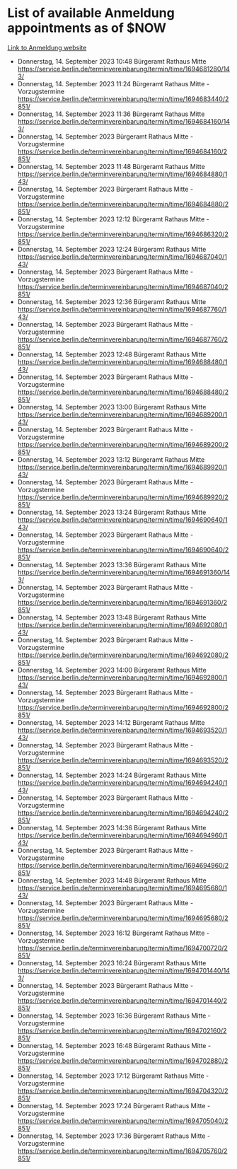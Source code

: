 # List of available Anmeldung appointments as of $NOW
[Link to Anmeldung website](https://service.berlin.de/terminvereinbarung/termin/tag.php?termin=1&anliegen[]=120686&dienstleisterlist=122210,122217,327316,122219,327312,122227,327314,122231,327346,122243,327348,122254,122252,329742,122260,329745,122262,329748,122271,327278,122273,327274,122277,327276,330436,122280,327294,122282,327290,122284,327292,122291,327270,122285,327266,122286,327264,122296,327268,150230,329760,122297,327286,122294,327284,122312,329763,122314,329775,122304,327330,122311,327334,122309,327332,317869,122281,327352,122279,329772,122283,122276,327324,122274,327326,122267,329766,122246,327318,122251,327320,122257,327322,122208,327298,122226,327300&herkunft=http%3A%2F%2Fservice.berlin.de%2Fdienstleistung%2F120686%2F)
- Donnerstag, 14. September 2023 10:48 Bürgeramt Rathaus Mitte https://service.berlin.de/terminvereinbarung/termin/time/1694681280/143/
- Donnerstag, 14. September 2023 11:24 Bürgeramt Rathaus Mitte - Vorzugstermine https://service.berlin.de/terminvereinbarung/termin/time/1694683440/2851/
- Donnerstag, 14. September 2023 11:36 Bürgeramt Rathaus Mitte https://service.berlin.de/terminvereinbarung/termin/time/1694684160/143/
- Donnerstag, 14. September 2023  Bürgeramt Rathaus Mitte - Vorzugstermine https://service.berlin.de/terminvereinbarung/termin/time/1694684160/2851/
- Donnerstag, 14. September 2023 11:48 Bürgeramt Rathaus Mitte https://service.berlin.de/terminvereinbarung/termin/time/1694684880/143/
- Donnerstag, 14. September 2023  Bürgeramt Rathaus Mitte - Vorzugstermine https://service.berlin.de/terminvereinbarung/termin/time/1694684880/2851/
- Donnerstag, 14. September 2023 12:12 Bürgeramt Rathaus Mitte - Vorzugstermine https://service.berlin.de/terminvereinbarung/termin/time/1694686320/2851/
- Donnerstag, 14. September 2023 12:24 Bürgeramt Rathaus Mitte https://service.berlin.de/terminvereinbarung/termin/time/1694687040/143/
- Donnerstag, 14. September 2023  Bürgeramt Rathaus Mitte - Vorzugstermine https://service.berlin.de/terminvereinbarung/termin/time/1694687040/2851/
- Donnerstag, 14. September 2023 12:36 Bürgeramt Rathaus Mitte https://service.berlin.de/terminvereinbarung/termin/time/1694687760/143/
- Donnerstag, 14. September 2023  Bürgeramt Rathaus Mitte - Vorzugstermine https://service.berlin.de/terminvereinbarung/termin/time/1694687760/2851/
- Donnerstag, 14. September 2023 12:48 Bürgeramt Rathaus Mitte https://service.berlin.de/terminvereinbarung/termin/time/1694688480/143/
- Donnerstag, 14. September 2023  Bürgeramt Rathaus Mitte - Vorzugstermine https://service.berlin.de/terminvereinbarung/termin/time/1694688480/2851/
- Donnerstag, 14. September 2023 13:00 Bürgeramt Rathaus Mitte https://service.berlin.de/terminvereinbarung/termin/time/1694689200/143/
- Donnerstag, 14. September 2023  Bürgeramt Rathaus Mitte - Vorzugstermine https://service.berlin.de/terminvereinbarung/termin/time/1694689200/2851/
- Donnerstag, 14. September 2023 13:12 Bürgeramt Rathaus Mitte https://service.berlin.de/terminvereinbarung/termin/time/1694689920/143/
- Donnerstag, 14. September 2023  Bürgeramt Rathaus Mitte - Vorzugstermine https://service.berlin.de/terminvereinbarung/termin/time/1694689920/2851/
- Donnerstag, 14. September 2023 13:24 Bürgeramt Rathaus Mitte https://service.berlin.de/terminvereinbarung/termin/time/1694690640/143/
- Donnerstag, 14. September 2023  Bürgeramt Rathaus Mitte - Vorzugstermine https://service.berlin.de/terminvereinbarung/termin/time/1694690640/2851/
- Donnerstag, 14. September 2023 13:36 Bürgeramt Rathaus Mitte https://service.berlin.de/terminvereinbarung/termin/time/1694691360/143/
- Donnerstag, 14. September 2023  Bürgeramt Rathaus Mitte - Vorzugstermine https://service.berlin.de/terminvereinbarung/termin/time/1694691360/2851/
- Donnerstag, 14. September 2023 13:48 Bürgeramt Rathaus Mitte https://service.berlin.de/terminvereinbarung/termin/time/1694692080/143/
- Donnerstag, 14. September 2023  Bürgeramt Rathaus Mitte - Vorzugstermine https://service.berlin.de/terminvereinbarung/termin/time/1694692080/2851/
- Donnerstag, 14. September 2023 14:00 Bürgeramt Rathaus Mitte https://service.berlin.de/terminvereinbarung/termin/time/1694692800/143/
- Donnerstag, 14. September 2023  Bürgeramt Rathaus Mitte - Vorzugstermine https://service.berlin.de/terminvereinbarung/termin/time/1694692800/2851/
- Donnerstag, 14. September 2023 14:12 Bürgeramt Rathaus Mitte https://service.berlin.de/terminvereinbarung/termin/time/1694693520/143/
- Donnerstag, 14. September 2023  Bürgeramt Rathaus Mitte - Vorzugstermine https://service.berlin.de/terminvereinbarung/termin/time/1694693520/2851/
- Donnerstag, 14. September 2023 14:24 Bürgeramt Rathaus Mitte https://service.berlin.de/terminvereinbarung/termin/time/1694694240/143/
- Donnerstag, 14. September 2023  Bürgeramt Rathaus Mitte - Vorzugstermine https://service.berlin.de/terminvereinbarung/termin/time/1694694240/2851/
- Donnerstag, 14. September 2023 14:36 Bürgeramt Rathaus Mitte https://service.berlin.de/terminvereinbarung/termin/time/1694694960/143/
- Donnerstag, 14. September 2023  Bürgeramt Rathaus Mitte - Vorzugstermine https://service.berlin.de/terminvereinbarung/termin/time/1694694960/2851/
- Donnerstag, 14. September 2023 14:48 Bürgeramt Rathaus Mitte https://service.berlin.de/terminvereinbarung/termin/time/1694695680/143/
- Donnerstag, 14. September 2023  Bürgeramt Rathaus Mitte - Vorzugstermine https://service.berlin.de/terminvereinbarung/termin/time/1694695680/2851/
- Donnerstag, 14. September 2023 16:12 Bürgeramt Rathaus Mitte - Vorzugstermine https://service.berlin.de/terminvereinbarung/termin/time/1694700720/2851/
- Donnerstag, 14. September 2023 16:24 Bürgeramt Rathaus Mitte https://service.berlin.de/terminvereinbarung/termin/time/1694701440/143/
- Donnerstag, 14. September 2023  Bürgeramt Rathaus Mitte - Vorzugstermine https://service.berlin.de/terminvereinbarung/termin/time/1694701440/2851/
- Donnerstag, 14. September 2023 16:36 Bürgeramt Rathaus Mitte - Vorzugstermine https://service.berlin.de/terminvereinbarung/termin/time/1694702160/2851/
- Donnerstag, 14. September 2023 16:48 Bürgeramt Rathaus Mitte - Vorzugstermine https://service.berlin.de/terminvereinbarung/termin/time/1694702880/2851/
- Donnerstag, 14. September 2023 17:12 Bürgeramt Rathaus Mitte - Vorzugstermine https://service.berlin.de/terminvereinbarung/termin/time/1694704320/2851/
- Donnerstag, 14. September 2023 17:24 Bürgeramt Rathaus Mitte - Vorzugstermine https://service.berlin.de/terminvereinbarung/termin/time/1694705040/2851/
- Donnerstag, 14. September 2023 17:36 Bürgeramt Rathaus Mitte - Vorzugstermine https://service.berlin.de/terminvereinbarung/termin/time/1694705760/2851/
